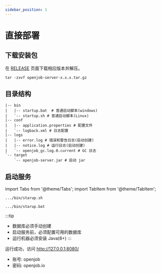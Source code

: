 ```yaml
---
sidebar_position: 1
---
```


# 直接部署

## 下载安装包

在 [RELEASE](https://github.com/open-job/openjob/releases/) 页面下载相应版本并解压。

```shell
tar -zxvf openjob-server-x.x.x.tar.gz
```

## 目录结构

```shell
|-- bin
|   |-- startup.bat  # 普通启动脚本(windows)
|   `-- startup.sh # 普通启动脚本(Linux)
|-- conf
|   |-- application.properties # 配置文件
|   `-- logback.xml # 日志配置
|-- logs
|   |-- error.log # 错误和警告日志(启动创建)
|   |-- notice.log # 运行日志(启动创建)
|   `-- openjob_gc.log.0.current # GC 日志
`-- target
    `-- openjob-server.jar # 启动 jar
```

## 启动服务
import Tabs from '@theme/Tabs';
import TabItem from '@theme/TabItem';

<Tabs>
  <TabItem value="linux" label="Linux" default>

```shell
.../bin/starup.sh
```
  </TabItem>
  <TabItem value="windows" label="Windows">

```shell
.../bin/starup.bat
```
  </TabItem>
</Tabs>

:::tip
- 数据库必须手动创建
- 启动服务前，必须配置可用的数据库
- 运行机器必须安装 Java(8+)
:::

运行成功，访问 http://127.0.0.1:8080/
- 账号: openjob
- 密码: openjob.io

